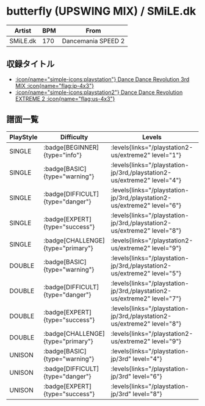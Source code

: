 # butterfly (UPSWING MIX) / SMiLE.dk

|Artist|BPM|From|
|------|---|----|
|SMiLE.dk|170|Dancemania SPEED 2|

## 収録タイトル

- [:icon{name="simple-icons:playstation"} Dance Dance Revolution 3rd MIX :icon{name="flag:jp-4x3"}](/playstation-jp/3rd)
- [:icon{name="simple-icons:playstation2"} Dance Dance Revolution EXTREME 2 :icon{name="flag:us-4x3"}](/playstation2-us/extreme2)

## 譜面一覧

|PlayStyle|Difficulty|Levels|Notes|Movie|
|---------|----------|------|-----|-----|
|SINGLE| :badge[BEGINNER]{type="info"}| :levels{links="/playstation2-us/extreme2" level="1"}|127/0||
|SINGLE| :badge[BASIC]{type="warning"}| :levels{links="/playstation-jp/3rd,/playstation2-us/extreme2" level="4"}|201/0||
|SINGLE| :badge[DIFFICULT]{type="danger"}| :levels{links="/playstation-jp/3rd,/playstation2-us/extreme2" level="6"}|271/0||
|SINGLE| :badge[EXPERT]{type="success"}| :levels{links="/playstation-jp/3rd,/playstation2-us/extreme2" level="8"}|322/0||
|SINGLE| :badge[CHALLENGE]{type="primary"}| :levels{links="/playstation2-us/extreme2" level="9"}|388/0||
|DOUBLE| :badge[BASIC]{type="warning"}| :levels{links="/playstation-jp/3rd,/playstation2-us/extreme2" level="5"}|216/0||
|DOUBLE| :badge[DIFFICULT]{type="danger"}| :levels{links="/playstation-jp/3rd,/playstation2-us/extreme2" level="7"}|285/0||
|DOUBLE| :badge[EXPERT]{type="success"}| :levels{links="/playstation-jp/3rd,/playstation2-us/extreme2" level="8"}|323/0||
|DOUBLE| :badge[CHALLENGE]{type="primary"}| :levels{links="/playstation2-us/extreme2" level="9"}|406/0||
|UNISON| :badge[BASIC]{type="warning"}| :levels{links="/playstation-jp/3rd" level="4"}|||
|UNISON| :badge[DIFFICULT]{type="danger"}| :levels{links="/playstation-jp/3rd" level="6"}|||
|UNISON| :badge[EXPERT]{type="success"}| :levels{links="/playstation-jp/3rd" level="8"}|||
